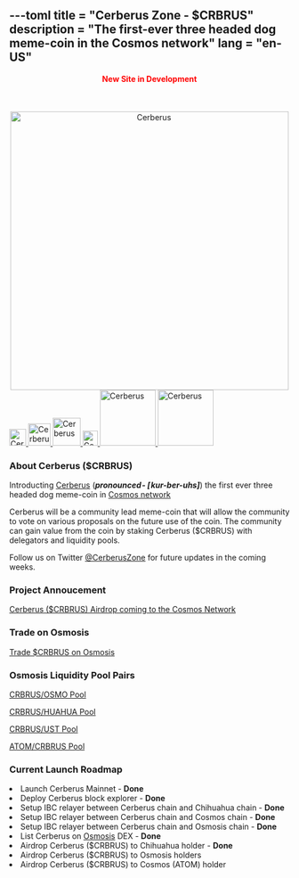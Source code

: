 ---toml
title = "Cerberus Zone - $CRBRUS"
description = "The first-ever three headed dog meme-coin in the Cosmos network"
lang = "en-US"
---

<div style="text-align: center; margin-bottom: 50px; color: red; font-weight: bold">
 New Site in Development
</div>
<div style="text-align: center">
     <a href="https://twitter.com/CerberusZone" target="_blank" >
        <img :src="$withBase('/website_logo.png')" alt="Cerberus" style="width: 500px;">
    </a>
</div>

<div class="social">
    <a href="https://twitter.com/CerberusZone" target="_blank">
        <img :src="$withBase('/twitter.png')" alt="Cerberus" style="width: 30px;">
    </a>
    <a href="https://discord.gg/u95WW9SKda" target="_blank">
        <img :src="$withBase('/discord.png')" alt="Cerberus" style="width: 40px;">
    </a>
    <a href="https://github.com/cerberus-zone?tab=repositories" target="_blank">
        <img :src="$withBase('/github.png')" alt="Cerberus" style="width: 50px;">
    </a>
     <a href="https://t.me/cerberus_zone_group" target="_blank" alt="Telegram Group">
        <img :src="$withBase('/tg.png')" alt="Cerberus" style="width: 27px;">
    </a>
    <a href="https://medium.com/@cerberus_zone/cerberus-crbrus-airdrop-coming-to-the-cosmos-network-9911c780dcdd" target="_blank">
        <img :src="$withBase('/medium.png')" alt="Cerberus" style="width: 100px;">
    </a>
     <a href="https://www.coingecko.com/en/coins/cerberus" target="_blank">
        <img :src="$withBase('/CoinGecko-Logo.png')" alt="Cerberus" style="width: 100px;">
    </a>
</div>

### About Cerberus ($CRBRUS)

Introducting <a href="https://twitter.com/CerberusZone" target="_blank">Cerberus</a> (**_pronounced - [ kur-ber-uhs]_**) the first ever three headed dog meme-coin in <a href="https://twitter.com/Cosmos" target="_blank">Cosmos network</a>

Cerberus will be a community lead meme-coin that will allow the community to vote on various proposals on the future use of the coin. The community can gain value from the coin by staking Cerberus ($CRBRUS) with delegators and liquidity pools.

Follow us on Twitter <a href="https://twitter.com/CerberusZone" target="_blank">@CerberusZone</a> for future updates in the coming weeks.

### Project Annoucement

[Cerberus ($CRBRUS) Airdrop coming to the Cosmos Network](https://medium.com/@cerberus_zone/cerberus-crbrus-airdrop-coming-to-the-cosmos-network-9911c780dcdd)

### Trade on Osmosis

<a href="https://frontier.osmosis.zone/assets" target="_blank">Trade $CRBRUS on Osmosis</a>

### Osmosis Liquidity Pool Pairs

<a href="https://frontier.osmosis.zone/pool/662" target="_blank">CRBRUS/OSMO Pool</a>

<a href="https://frontier.osmosis.zone/pool/658" target="_blank">CRBRUS/HUAHUA Pool</a>

<a href="https://frontier.osmosis.zone/pool/671" target="_blank">CRBRUS/UST Pool</a>

<a href="https://frontier.osmosis.zone/pool/667" target="_blank">ATOM/CRBRUS Pool</a>

### Current Launch Roadmap

<li>Launch Cerberus Mainnet -
<strong>Done</strong></li>
<li>Deploy Cerberus block explorer - <strong>Done</strong></li>
<li>Setup IBC relayer between Cerberus chain and Chihuahua chain - <strong>Done</strong></li>
<li>Setup IBC relayer between Cerberus chain and Cosmos chain - <strong>Done</strong> </li>
<li>Setup IBC relayer between Cerberus chain and Osmosis chain - <strong> Done</strong></li>
<li>List Cerberus on <a href="https://osmosis.zone/" target="_blank">Osmosis</a> DEX  - <strong>Done</strong></li>
<li>Airdrop Cerberus ($CRBRUS) to Chihuahua holder - <strong>Done</strong></li>
<li>Airdrop Cerberus ($CRBRUS) to Osmosis holders</li>
<li>Airdrop Cerberus ($CRBRUS) to Cosmos (ATOM) holder</li>
